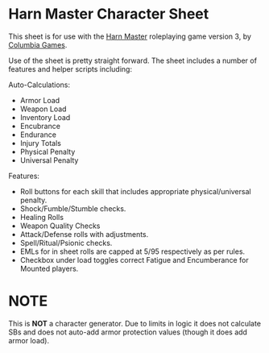 Harn Master Character Sheet
===========================

This sheet is for use with the [Harn Master](http://columbiagames.com/cgi-bin/query/cfg/zoom.cfg?product_id=4001) roleplaying game version 3, by [Columbia Games](http://columbiagames.com/).

Use of the sheet is pretty straight forward.  The sheet includes a number of features and helper scripts including:

Auto-Calculations:
* Armor Load
* Weapon Load
* Inventory Load
* Encubrance
* Endurance
* Injury Totals
* Physical Penalty
* Universal Penalty

Features:
* Roll buttons for each skill that includes appropriate physical/universal penalty.
* Shock/Fumble/Stumble checks.
* Healing Rolls
* Weapon Quality Checks
* Attack/Defense rolls with adjustments.
* Spell/Ritual/Psionic checks.
* EMLs for in sheet rolls are capped at 5/95 respectively as per rules.
* Checkbox under load toggles correct Fatigue and Encumberance for Mounted players.

NOTE
====

This is **NOT** a character generator.  Due to limits in logic it does not calculate SBs and does not auto-add armor protection values (though it does add armor load).